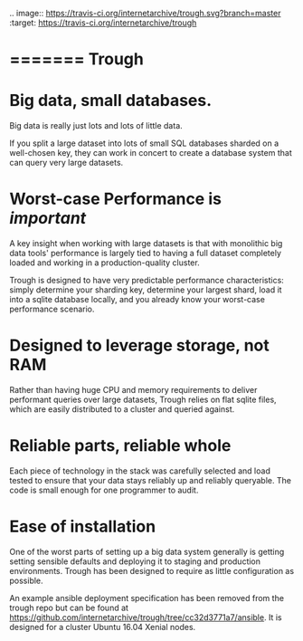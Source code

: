 .. image:: https://travis-ci.org/internetarchive/trough.svg?branch=master
    :target: https://travis-ci.org/internetarchive/trough

=======
Trough
=======

Big data, small databases.
==========================

Big data is really just lots and lots of little data. 

If you split a large dataset into lots of small SQL databases sharded on a well-chosen key, 
they can work in concert to create a database system that can query very large datasets.

Worst-case Performance is *important*
=====================================

A key insight when working with large datasets is that with monolithic big data tools' performance 
is largely tied to having a full dataset completely loaded and working in a 
production-quality cluster.

Trough is designed to have very predictable performance characteristics: simply determine your sharding key,
determine your largest shard, load it into a sqlite database locally, and you already know your worst-case
performance scenario.

Designed to leverage storage, not RAM
=====================================

Rather than having huge CPU and memory requirements to deliver performant queries over large datasets,
Trough relies on flat sqlite files, which are easily distributed to a cluster and queried against.

Reliable parts, reliable whole
==============================

Each piece of technology in the stack was carefully selected and load tested to ensure that your data stays
reliably up and reliably queryable. The code is small enough for one programmer to audit.

Ease of installation
====================

One of the worst parts of setting up a big data system generally is getting setting sensible defaults and
deploying it to staging and production environments. Trough has been designed to require as little 
configuration as possible.

An example ansible deployment specification has been removed from the trough
repo but can be found at https://github.com/internetarchive/trough/tree/cc32d3771a7/ansible.
It is designed for a cluster Ubuntu 16.04 Xenial nodes.

